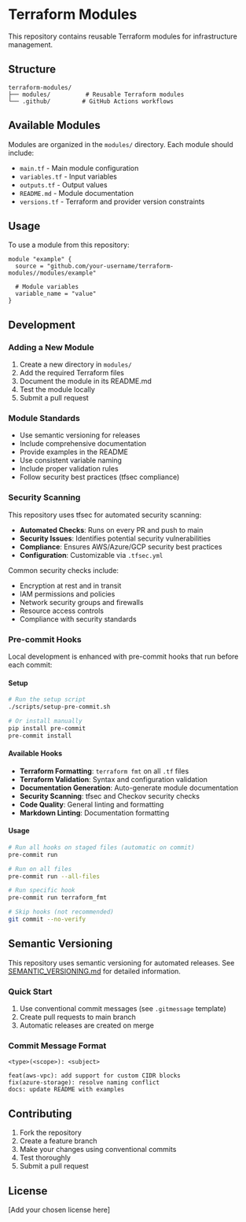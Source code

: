 # Terraform Modules

This repository contains reusable Terraform modules for infrastructure management.

## Structure

```
terraform-modules/
├── modules/          # Reusable Terraform modules
└── .github/         # GitHub Actions workflows
```

## Available Modules

Modules are organized in the `modules/` directory. Each module should include:

- `main.tf` - Main module configuration
- `variables.tf` - Input variables
- `outputs.tf` - Output values
- `README.md` - Module documentation
- `versions.tf` - Terraform and provider version constraints

## Usage

To use a module from this repository:

```hcl
module "example" {
  source = "github.com/your-username/terraform-modules//modules/example"
  
  # Module variables
  variable_name = "value"
}
```

## Development

### Adding a New Module

1. Create a new directory in `modules/`
2. Add the required Terraform files
3. Document the module in its README.md
4. Test the module locally
5. Submit a pull request

### Module Standards

- Use semantic versioning for releases
- Include comprehensive documentation
- Provide examples in the README
- Use consistent variable naming
- Include proper validation rules
- Follow security best practices (tfsec compliance)

### Security Scanning

This repository uses tfsec for automated security scanning:

- **Automated Checks**: Runs on every PR and push to main
- **Security Issues**: Identifies potential security vulnerabilities
- **Compliance**: Ensures AWS/Azure/GCP security best practices
- **Configuration**: Customizable via `.tfsec.yml`

Common security checks include:
- Encryption at rest and in transit
- IAM permissions and policies
- Network security groups and firewalls
- Resource access controls
- Compliance with security standards

### Pre-commit Hooks

Local development is enhanced with pre-commit hooks that run before each commit:

#### Setup
```bash
# Run the setup script
./scripts/setup-pre-commit.sh

# Or install manually
pip install pre-commit
pre-commit install
```

#### Available Hooks
- **Terraform Formatting**: `terraform fmt` on all `.tf` files
- **Terraform Validation**: Syntax and configuration validation
- **Documentation Generation**: Auto-generate module documentation
- **Security Scanning**: tfsec and Checkov security checks
- **Code Quality**: General linting and formatting
- **Markdown Linting**: Documentation formatting

#### Usage
```bash
# Run all hooks on staged files (automatic on commit)
pre-commit run

# Run on all files
pre-commit run --all-files

# Run specific hook
pre-commit run terraform_fmt

# Skip hooks (not recommended)
git commit --no-verify
```

## Semantic Versioning

This repository uses semantic versioning for automated releases. See [SEMANTIC_VERSIONING.md](SEMANTIC_VERSIONING.md) for detailed information.

### Quick Start

1. Use conventional commit messages (see `.gitmessage` template)
2. Create pull requests to main branch
3. Automatic releases are created on merge

### Commit Message Format

```
<type>(<scope>): <subject>

feat(aws-vpc): add support for custom CIDR blocks
fix(azure-storage): resolve naming conflict
docs: update README with examples
```

## Contributing

1. Fork the repository
2. Create a feature branch
3. Make your changes using conventional commits
4. Test thoroughly
5. Submit a pull request

## License

[Add your chosen license here] 